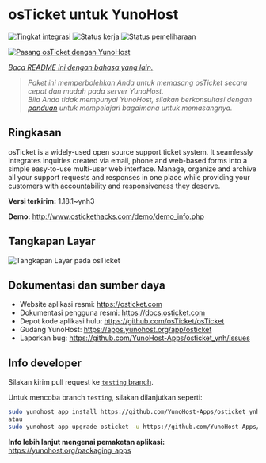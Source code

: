 <!--
N.B.: README ini dibuat secara otomatis oleh <https://github.com/YunoHost/apps/tree/master/tools/readme_generator>
Ini TIDAK boleh diedit dengan tangan.
-->

# osTicket untuk YunoHost

[![Tingkat integrasi](https://apps.yunohost.org/badge/integration/osticket)](https://ci-apps.yunohost.org/ci/apps/osticket/)
![Status kerja](https://apps.yunohost.org/badge/state/osticket)
![Status pemeliharaan](https://apps.yunohost.org/badge/maintained/osticket)

[![Pasang osTicket dengan YunoHost](https://install-app.yunohost.org/install-with-yunohost.svg)](https://install-app.yunohost.org/?app=osticket)

*[Baca README ini dengan bahasa yang lain.](./ALL_README.md)*

> *Paket ini memperbolehkan Anda untuk memasang osTicket secara cepat dan mudah pada server YunoHost.*  
> *Bila Anda tidak mempunyai YunoHost, silakan berkonsultasi dengan [panduan](https://yunohost.org/install) untuk mempelajari bagaimana untuk memasangnya.*

## Ringkasan

osTicket is a widely-used open source support ticket system. It seamlessly integrates inquiries created via email, phone and web-based forms into a simple easy-to-use multi-user web interface. Manage, organize and archive all your support requests and responses in one place while providing your customers with accountability and responsiveness they deserve.

**Versi terkirim:** 1.18.1~ynh3

**Demo:** <http://www.ostickethacks.com/demo/demo_info.php>

## Tangkapan Layar

![Tangkapan Layar pada osTicket](./doc/screenshots/screenshot.png)

## Dokumentasi dan sumber daya

- Website aplikasi resmi: <https://osticket.com>
- Dokumentasi pengguna resmi: <https://docs.osticket.com>
- Depot kode aplikasi hulu: <https://github.com/osTicket/osTicket>
- Gudang YunoHost: <https://apps.yunohost.org/app/osticket>
- Laporkan bug: <https://github.com/YunoHost-Apps/osticket_ynh/issues>

## Info developer

Silakan kirim pull request ke [`testing` branch](https://github.com/YunoHost-Apps/osticket_ynh/tree/testing).

Untuk mencoba branch `testing`, silakan dilanjutkan seperti:

```bash
sudo yunohost app install https://github.com/YunoHost-Apps/osticket_ynh/tree/testing --debug
atau
sudo yunohost app upgrade osticket -u https://github.com/YunoHost-Apps/osticket_ynh/tree/testing --debug
```

**Info lebih lanjut mengenai pemaketan aplikasi:** <https://yunohost.org/packaging_apps>
